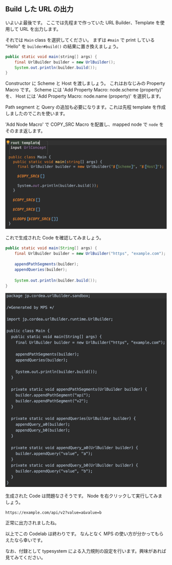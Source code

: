 ## Build した URL の出力

いよいよ最後です。
ここでは先程まで作っていた URL Builder、Template を使用して URL を出力します。

それでは `Main` class を選択してください。
まずは `#main` で print している "Hello" を `builder#build()` の結果に置き換えましょう。

```java
public static void main(string[] args) {
    final UrlBuilder builder = new UrlBuilder();
    System.out.println(builder.build());
}
```

Constructor に Scheme と Host を渡しましょう。
これはおなじみの Property Macro です。
Scheme には 'Add Property Macro: node.scheme (property)' を、
Host には 'Add Property Macro: node.name (property)' を選択します。

Path segment と Query の追加も必要になります。これは先程 template を作成しましたのでこれを使います。

'Add Node Macro' で COPY_SRC Macro を配置し、mapped node で `node` をそのまま返します。

![](./14_Build_01.png)

これで生成された Code を確認してみましょう。

```java
public static void main(String[] args) {
    final UrlBuilder builder = new UrlBuilder("https", "example.com");

    appendPathSegments(builder);
    appendQueries(builder);

    System.out.println(builder.build());
}
```

![](./14_Build_02.png)

生成された Code は問題なさそうです。
Node を右クリックして実行してみましょう。

```
https://example.com/api/v2?value=a&value=b
```

正常に出力されましたね。

以上でこの Codelab は終わりです。
なんとなく MPS の使い方が分かってもらえたなら幸いです。

なお、付録として typesystem による入力規則の設定を行います。興味があれば見てみてください。

